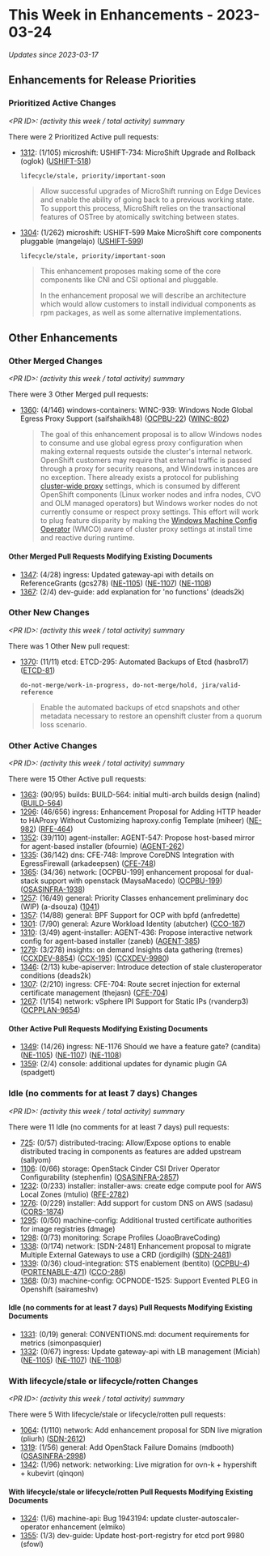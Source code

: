 # This Week in Enhancements - 2023-03-24

*Updates since 2023-03-17*


## Enhancements for Release Priorities

### Prioritized Active Changes

*&lt;PR ID&gt;: (activity this week / total activity) summary*

There were 2 Prioritized Active pull requests:

- [1312](https://github.com/openshift/enhancements/pull/1312): (1/105) microshift: USHIFT-734: MicroShift Upgrade and Rollback (oglok) ([USHIFT-518](https://issues.redhat.com/browse/USHIFT-518))

  `lifecycle/stale, priority/important-soon`

  > Allow successful upgrades of MicroShift running on Edge Devices and enable
  > the ability of going back to a previous working state. To support this process,
  > MicroShift relies on the transactional features of OSTree by atomically
  > switching between states.

- [1304](https://github.com/openshift/enhancements/pull/1304): (1/262) microshift: USHIFT-599 Make MicroShift core components pluggable (mangelajo) ([USHIFT-599](https://issues.redhat.com/browse/USHIFT-599))

  `lifecycle/stale, priority/important-soon`

  > This enhancement proposes making some of the core components like CNI and CSI
  > optional and pluggable.
  >
  > In the enhancement proposal we will describe an architecture which would allow
  > customers to install individual components as rpm packages, as well as some
  > alternative implementations.


## Other Enhancements

### Other Merged Changes

*&lt;PR ID&gt;: (activity this week / total activity) summary*

There were 3 Other Merged pull requests:

- [1360](https://github.com/openshift/enhancements/pull/1360): (4/146) windows-containers: WINC-939: Windows Node Global Egress Proxy Support (saifshaikh48) ([OCPBU-22](https://issues.redhat.com/browse/OCPBU-22)) ([WINC-802](https://issues.redhat.com/browse/WINC-802))

  > The goal of this enhancement proposal is to allow Windows nodes to consume and use global egress proxy configuration
  > when making external requests outside the cluster's internal network. OpenShift customers may require that external
  > traffic is passed through a proxy for security reasons, and Windows instances are no exception. There already exists a
  > protocol for publishing [cluster-wide proxy](https://docs.openshift.com/container-platform/4.12/networking/enable-cluster-wide-proxy.html)
  > settings, which is consumed by different OpenShift components (Linux worker nodes and infra nodes, CVO and OLM managed
  > operators) but Windows worker nodes do not currently consume or respect proxy settings. This effort will work to plug
  > feature disparity by making the [Windows Machine Config Operator](https://github.com/openshift/windows-machine-config-operator)
  > (WMCO) aware of cluster proxy settings at install time and reactive during runtime.


#### Other Merged Pull Requests Modifying Existing Documents

- [1347](https://github.com/openshift/enhancements/pull/1347): (4/28) ingress: Updated gateway-api with details on ReferenceGrants (gcs278) ([NE-1105](https://issues.redhat.com/browse/NE-1105)) ([NE-1107](https://issues.redhat.com/browse/NE-1107)) ([NE-1108](https://issues.redhat.com/browse/NE-1108))
- [1367](https://github.com/openshift/enhancements/pull/1367): (2/4) dev-guide: add explanation for 'no functions' (deads2k)

### Other New Changes

*&lt;PR ID&gt;: (activity this week / total activity) summary*

There was 1 Other New pull request:

- [1370](https://github.com/openshift/enhancements/pull/1370): (11/11) etcd: ETCD-295: Automated Backups of Etcd (hasbro17) ([ETCD-81](https://issues.redhat.com/browse/ETCD-81))

  `do-not-merge/work-in-progress, do-not-merge/hold, jira/valid-reference`

  > Enable the automated backups of etcd snapshots and other metadata necessary to restore an openshift cluster from a quorum loss scenario.


### Other Active Changes

*&lt;PR ID&gt;: (activity this week / total activity) summary*

There were 15 Other Active pull requests:

- [1363](https://github.com/openshift/enhancements/pull/1363): (90/95) builds: BUILD-564: initial multi-arch builds design (nalind) ([BUILD-564](https://issues.redhat.com/browse/BUILD-564))
- [1296](https://github.com/openshift/enhancements/pull/1296): (46/656) ingress: Enhancement Proposal for Adding HTTP header to HAProxy Without Customizing haproxy.config Template (miheer) ([NE-982](https://issues.redhat.com/browse/NE-982)) ([RFE-464](https://issues.redhat.com/browse/RFE-464))
- [1352](https://github.com/openshift/enhancements/pull/1352): (39/110) agent-installer: AGENT-547: Propose host-based mirror for agent-based installer (bfournie) ([AGENT-262](https://issues.redhat.com/browse/AGENT-262))
- [1335](https://github.com/openshift/enhancements/pull/1335): (36/142) dns:  CFE-748: Improve CoreDNS Integration with EgressFirewall (arkadeepsen) ([CFE-748](https://issues.redhat.com/browse/CFE-748))
- [1365](https://github.com/openshift/enhancements/pull/1365): (34/36) network: [OCPBU-199] enhancement proposal for dual-stack support with openstack (MaysaMacedo) ([OCPBU-199](https://issues.redhat.com/browse/OCPBU-199)) ([OSASINFRA-1938](https://issues.redhat.com/browse/OSASINFRA-1938))
- [1257](https://github.com/openshift/enhancements/pull/1257): (16/49) general: Priority Classes enhancement preliminary doc (WIP) (a-dsouza) ([1041](https://github.com/openshift/hypershift/issues/1041))
- [1357](https://github.com/openshift/enhancements/pull/1357): (14/88) general: BPF Support for OCP with bpfd (anfredette)
- [1301](https://github.com/openshift/enhancements/pull/1301): (7/90) general: Azure Workload Identity (abutcher) ([CCO-187](https://issues.redhat.com/browse/CCO-187))
- [1310](https://github.com/openshift/enhancements/pull/1310): (3/49) agent-installer: AGENT-436: Propose interactive network config for agent-based installer (zaneb) ([AGENT-385](https://issues.redhat.com/browse/AGENT-385))
- [1279](https://github.com/openshift/enhancements/pull/1279): (3/278) insights: on demand Insights data gathering (tremes) ([CCXDEV-8854](https://issues.redhat.com/browse/CCXDEV-8854)) ([CCX-195](https://issues.redhat.com/browse/CCX-195)) ([CCXDEV-9980](https://issues.redhat.com/browse/CCXDEV-9980))
- [1346](https://github.com/openshift/enhancements/pull/1346): (2/13) kube-apiserver: Introduce detection of stale clusteroperator conditions (deads2k)
- [1307](https://github.com/openshift/enhancements/pull/1307): (2/210) ingress: CFE-704: Route secret injection for external certificate management (thejasn) ([CFE-704](https://issues.redhat.com/browse/CFE-704))
- [1267](https://github.com/openshift/enhancements/pull/1267): (1/154) network: vSphere IPI Support for Static IPs (rvanderp3) ([OCPPLAN-9654](https://issues.redhat.com/browse/OCPPLAN-9654))

#### Other Active Pull Requests Modifying Existing Documents

- [1349](https://github.com/openshift/enhancements/pull/1349): (14/26) ingress: NE-1176 Should we have a feature gate? (candita) ([NE-1105](https://issues.redhat.com/browse/NE-1105)) ([NE-1107](https://issues.redhat.com/browse/NE-1107)) ([NE-1108](https://issues.redhat.com/browse/NE-1108))
- [1359](https://github.com/openshift/enhancements/pull/1359): (2/4) console: additional updates for dynamic plugin GA (spadgett)

### Idle (no comments for at least 7 days) Changes

*&lt;PR ID&gt;: (activity this week / total activity) summary*

There were 11 Idle (no comments for at least 7 days) pull requests:

- [725](https://github.com/openshift/enhancements/pull/725): (0/57) distributed-tracing: Allow/Expose options to enable distributed tracing in components as features are added upstream  (sallyom)
- [1106](https://github.com/openshift/enhancements/pull/1106): (0/66) storage: OpenStack Cinder CSI Driver Operator Configurability (stephenfin) ([OSASINFRA-2857](https://issues.redhat.com/browse/OSASINFRA-2857))
- [1232](https://github.com/openshift/enhancements/pull/1232): (0/233) installer: installer-aws: create edge compute pool for AWS Local Zones (mtulio) ([RFE-2782](https://issues.redhat.com/browse/RFE-2782))
- [1276](https://github.com/openshift/enhancements/pull/1276): (0/229) installer: Add support for custom DNS on AWS (sadasu) ([CORS-1874](https://issues.redhat.com/browse/CORS-1874))
- [1295](https://github.com/openshift/enhancements/pull/1295): (0/50) machine-config: Additional trusted certificate authorities for image registries (dmage)
- [1298](https://github.com/openshift/enhancements/pull/1298): (0/73) monitoring: Scrape Profiles (JoaoBraveCoding)
- [1338](https://github.com/openshift/enhancements/pull/1338): (0/174) network: [SDN-2481] Enhancement proposal to migrate Multiple External Gateways to use a CRD (jordigilh) ([SDN-2481](https://issues.redhat.com/browse/SDN-2481))
- [1339](https://github.com/openshift/enhancements/pull/1339): (0/36) cloud-integration: STS enablement (bentito) ([OCPBU-4](https://issues.redhat.com/browse/OCPBU-4)) ([PORTENABLE-471](https://issues.redhat.com/browse/PORTENABLE-471)) ([CCO-286](https://issues.redhat.com/browse/CCO-286))
- [1368](https://github.com/openshift/enhancements/pull/1368): (0/3) machine-config: OCPNODE-1525: Support Evented PLEG in Openshift (sairameshv)

#### Idle (no comments for at least 7 days) Pull Requests Modifying Existing Documents

- [1331](https://github.com/openshift/enhancements/pull/1331): (0/19) general: CONVENTIONS.md: document requirements for metrics (simonpasquier)
- [1332](https://github.com/openshift/enhancements/pull/1332): (0/67) ingress: Update gateway-api with LB management (Miciah) ([NE-1105](https://issues.redhat.com/browse/NE-1105)) ([NE-1107](https://issues.redhat.com/browse/NE-1107)) ([NE-1108](https://issues.redhat.com/browse/NE-1108))

### With lifecycle/stale or lifecycle/rotten Changes

*&lt;PR ID&gt;: (activity this week / total activity) summary*

There were 5 With lifecycle/stale or lifecycle/rotten pull requests:

- [1064](https://github.com/openshift/enhancements/pull/1064): (1/110) network: Add enhancement proposal for SDN live migration (pliurh) ([SDN-2612](https://issues.redhat.com/browse/SDN-2612))
- [1319](https://github.com/openshift/enhancements/pull/1319): (1/56) general: Add OpenStack Failure Domains (mdbooth) ([OSASINFRA-2998](https://issues.redhat.com/browse/OSASINFRA-2998))
- [1342](https://github.com/openshift/enhancements/pull/1342): (1/96) network: networking: Live migration for ovn-k + hypershift + kubevirt (qinqon)

#### With lifecycle/stale or lifecycle/rotten Pull Requests Modifying Existing Documents

- [1324](https://github.com/openshift/enhancements/pull/1324): (1/6) machine-api: Bug 1943194: update cluster-autoscaler-operator enhancement (elmiko)
- [1355](https://github.com/openshift/enhancements/pull/1355): (1/3) dev-guide: Update host-port-registry for etcd port 9980 (sfowl)
